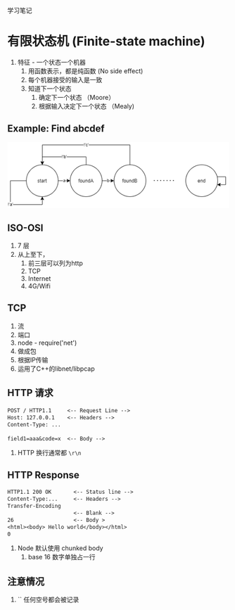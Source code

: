 学习笔记

# 有限状态机 (Finite-state machine)

1. 特征 - 一个状态一个机器
   1. 用函数表示，都是纯函数 (No side effect)
   2. 每个机器接受的输入是一致
   3. 知道下一个状态
      1. 确定下一个状态 （Moore）
      2. 根据输入决定下一个状态 （Mealy)


## Example: Find abcdef
![state](./state.png)


## ISO-OSI 

1. 7 层
2. 从上至下，
   1. 前三层可以列为http
   2. TCP
   3. Internet
   4. 4G/Wifi

## TCP

1. 流
2. 端口
3. node - require('net')
4. 做成包
5. 根据IP传输
6. 运用了C++的libnet/libpcap

## HTTP 请求

```
POST / HTTP1.1     <-- Request Line -->
Host: 127.0.0.1    <-- Headers -->
Content-Type: ...

field1=aaa&code=x  <-- Body -->
```

1. HTTP 换行通常都 `\r\n`

## HTTP Response
```
HTTP1.1 200 OK       <-- Status line -->
Content-Type:...     <-- Headers -->
Transfer-Encoding
                     <-- Blank -->
26                   <-- Body >
<html><body> Hello world</body></html>
0

```

1. Node 默认使用 chunked body
   1. base 16 数字单独占一行


## 注意情况
1. \`\`  任何空号都会被记录



